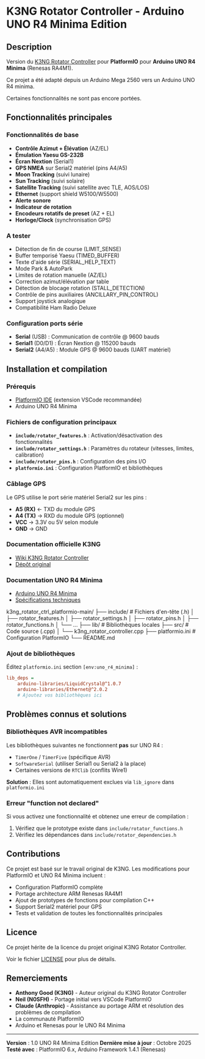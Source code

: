 # K3NG Rotator Controller - Arduino UNO R4 Minima Edition

## Description

Version du [K3NG Rotator Controller](https://github.com/k3ng/k3ng_rotator_controller) pour **PlatformIO** pour **Arduino UNO R4 Minima** (Renesas RA4M1).

Ce projet a été adapté depuis un Arduino Mega 2560 vers un Arduino UNO R4 minima.

Certaines fonctionnalités ne sont pas encore portées.

## Fonctionnalités principales

### Fonctionnalités de base
- **Contrôle Azimut + Élévation** (AZ/EL)
- **Émulation Yaesu GS-232B**
- **Écran Nextion** (Serial1)
- **GPS NMEA** sur Serial2 matériel (pins A4/A5)
- **Moon Tracking** (suivi lunaire)
- **Sun Tracking** (suivi solaire)
- **Satellite Tracking** (suivi satellite avec TLE, AOS/LOS)
- **Ethernet** (support shield W5100/W5500)
- **Alerte sonore**
- **Indicateur de rotation**
- **Encodeurs rotatifs de preset** (AZ + EL)
- **Horloge/Clock** (synchronisation GPS)

### A tester
- Détection de fin de course (LIMIT_SENSE)
- Buffer temporisé Yaesu (TIMED_BUFFER)
- Texte d'aide série (SERIAL_HELP_TEXT)
- Mode Park & AutoPark
- Limites de rotation manuelle (AZ/EL)
- Correction azimut/élévation par table
- Détection de blocage rotation (STALL_DETECTION)
- Contrôle de pins auxiliaires (ANCILLARY_PIN_CONTROL)
- Support joystick analogique
- Compatibilité Ham Radio Deluxe


### Configuration ports série
- **Serial** (USB) : Communication de contrôle @ 9600 bauds
- **Serial1** (D0/D1) : Écran Nextion @ 115200 bauds
- **Serial2** (A4/A5) : Module GPS @ 9600 bauds (UART matériel)

## Installation et compilation

### Prérequis
- [PlatformIO IDE](https://platformio.org/) (extension VSCode recommandée)
- Arduino UNO R4 Minima

### Fichiers de configuration principaux
- **`include/rotator_features.h`** : Activation/désactivation des fonctionnalités
- **`include/rotator_settings.h`** : Paramètres du rotateur (vitesses, limites, calibration)
- **`include/rotator_pins.h`** : Configuration des pins I/O
- **`platformio.ini`** : Configuration PlatformIO et bibliothèques

### Câblage GPS

Le GPS utilise le port série matériel Serial2 sur les pins :
- **A5 (RX)** ← TXD du module GPS
- **A4 (TX)** → RXD du module GPS (optionnel)
- **VCC** → 3.3V ou 5V selon module
- **GND** → GND


### Documentation officielle K3NG
- [Wiki K3NG Rotator Controller](https://github.com/k3ng/k3ng_rotator_controller/wiki)
- [Dépôt original](https://github.com/k3ng/k3ng_rotator_controller)

### Documentation UNO R4 Minima
- [Arduino UNO R4 Minima](https://docs.arduino.cc/hardware/uno-r4-minima/)
- [Spécifications techniques](https://docs.platformio.org/en/latest/boards/renesas-ra/uno_r4_minima.html)


k3ng_rotator_ctrl_platformio-main/
├── include/              # Fichiers d'en-tête (.h)
│   ├── rotator_features.h
│   ├── rotator_settings.h
│   ├── rotator_pins.h
│   ├── rotator_functions.h
│   └── ...
├── lib/                  # Bibliothèques locales
├── src/                  # Code source (.cpp)
│   └── k3ng_rotator_controller.cpp
├── platformio.ini        # Configuration PlatformIO
└── README.md


### Ajout de bibliothèques
Éditez `platformio.ini` section `[env:uno_r4_minima]` :
```ini
lib_deps =
    arduino-libraries/LiquidCrystal@^1.0.7
    arduino-libraries/Ethernet@^2.0.2
    # Ajoutez vos bibliothèques ici
```

## Problèmes connus et solutions

### Bibliothèques AVR incompatibles
Les bibliothèques suivantes ne fonctionnent **pas** sur UNO R4 :
- `TimerOne` / `TimerFive` (spécifique AVR)
- `SoftwareSerial` (utiliser Serial1 ou Serial2 à la place)
- Certaines versions de `RTClib` (conflits Wire1)

**Solution** : Elles sont automatiquement exclues via `lib_ignore` dans `platformio.ini`

### Erreur "function not declared"
Si vous activez une fonctionnalité et obtenez une erreur de compilation :
1. Vérifiez que le prototype existe dans `include/rotator_functions.h`
2. Vérifiez les dépendances dans `include/rotator_dependencies.h`



## Contributions

Ce projet est basé sur le travail original de K3NG. Les modifications pour PlatformIO et UNO R4 Minima incluent :
- Configuration PlatformIO complète
- Portage architecture ARM Renesas RA4M1
- Ajout de prototypes de fonctions pour compilation C++
- Support Serial2 matériel pour GPS
- Tests et validation de toutes les fonctionnalités principales

## Licence

Ce projet hérite de la licence du projet original K3NG Rotator Controller.

Voir le fichier [LICENSE](LICENSE) pour plus de détails.

## Remerciements

- **Anthony Good (K3NG)** - Auteur original du K3NG Rotator Controller
- **Neil (N0SFH)** - Portage initial vers VSCode PlatformIO
- **Claude (Anthropic)** - Assistance au portage ARM et résolution des problèmes de compilation
- La communauté PlatformIO
- Arduino et Renesas pour le UNO R4 Minima

---

**Version** : 1.0 UNO R4 Minima Edition
**Dernière mise à jour** : Octobre 2025
**Testé avec** : PlatformIO 6.x, Arduino Framework 1.4.1 (Renesas)
